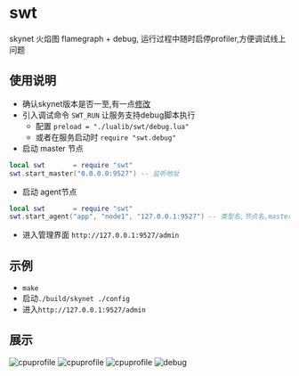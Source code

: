 # swt
skynet 火焰图 flamegraph + debug, 运行过程中随时启停profiler,方便调试线上问题


## 使用说明
* 确认skynet版本是否一至,有一点[修改](https://github.com/lsg2020/skynet/commit/4ace42e80814abfff6b8e64335061a206c674f96)
* 引入调试命令 `SWT_RUN` 让服务支持debug脚本执行
    * 配置 `preload = "./lualib/swt/debug.lua"`
    * 或者在服务启动时 `require "swt.debug"`
* 启动 master 节点
``` lua
local swt       = require "swt"
swt.start_master("0.0.0.0:9527") -- 监听地址
```

* 启动 agent节点
``` lua
local swt       = require "swt"
swt.start_agent("app", "node1", "127.0.0.1:9527") -- 类型名,节点名,master连接地址
```

* 进入管理界面 `http://127.0.0.1:9527/admin`

## 示例
* `make`
* 启动`./build/skynet ./config`
* 进入`http://127.0.0.1:9527/admin`

## 展示 
![cpuprofile](https://github.com/lsg2020/swt/blob/master/doc/images/cpuprofiler3.png)
![cpuprofile](https://github.com/lsg2020/swt/blob/master/doc/images/cpuprofiler.png)
![cpuprofile](https://github.com/lsg2020/swt/blob/master/doc/images/cpuprofiler2.png)
![debug](https://github.com/lsg2020/swt/blob/master/doc/images/debug.png)

